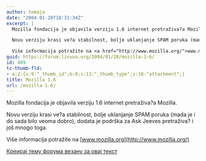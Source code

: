 ```yaml
---
author: tomaja
date: "2004-01-20T18:31:34Z"
excerpt: |
  Mozilla fondacija je objavila verziju 1.6 internet pretraživa?a Mozilla.<br><br>

  Novu verziju krasi ve?a stabilnost, bolje uklanjanje SPAM poruka (mada je i do sada bilo veoma dobro), dodata je podrška za Ask Jeeves pretraživa? i još mnogo toga.<br><br>

  Više informacija potražite na <a href="http://www.mozilla.org/">www.mozilla.org</a><br>
guid: https://forum.linuxo.org/2004/01/20/mozilla-1-6/
id: 409
tc-thumb-fld:
- a:2:{s:9:"_thumb_id";b:0;s:11:"_thumb_type";s:10:"attachment";}
title: Mozilla 1.6
url: /mozilla-1-6/
---
```

Mozilla fondacija je objavila verziju 1.6 internet pretraživa?a Mozilla.

Novu verziju krasi ve?a stabilnost, bolje uklanjanje SPAM poruka (mada je i do sada bilo veoma dobro), dodata je podrška za Ask Jeeves pretraživa? i još mnogo toga.

Više informacija potražite na [www.mozilla.org](http://www.mozilla.org/)  
<!--break-->

[Креирај тему форума везану за овај текст](https://linuxo.org/nova-tema-na-forumu/?se_pid=409)